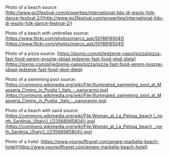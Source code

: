 Photo of a beach source: [http://www.go2festival.com/properties/international-lido-di-jesolo-folk-dance-festival-2/](http://www.go2festival.com/properties/international-lido-di-jesolo-folk-dance-festival-2/)

Photo of a beach with umbrellas source: [https://www.flickr.com/photos/marco_ask/50188165041](https://www.flickr.com/photos/marco_ask/50188165041)

Photo of a pizza source: [https://pixnio.com/pl/jedzenie-napoj/pizza/pizza-fast-food-serem-pyszne-obiad-jedzenie-fast-food-glod-dieta](https://pixnio.com/pl/jedzenie-napoj/pizza/pizza-fast-food-serem-pyszne-obiad-jedzenie-fast-food-glod-dieta)

Photo of a swimming pool source: [https://commons.wikimedia.org/wiki/File:Illuminated_swimming_pool_at_Masseria_Cimino_in_Puglia,\_Italy_-_panoramio.jpg](https://commons.wikimedia.org/wiki/File:Illuminated_swimming_pool_at_Masseria_Cimino_in_Puglia,_Italy_-_panoramio.jpg)

Photo of a beach with sand source: [https://commons.wikimedia.org/wiki/File:Woman_at_La_Pelosa_beach,\_north_Sardinia\_\(Italy\)_\(23568985804\).jpg](https://commons.wikimedia.org/wiki/File:Woman_at_La_Pelosa_beach,_north_Sardinia_\(Italy\)_\(23568985804\).jpg)

Photo of a hotel: [https://www.yourgolftravel.com/amare-marbella-beach-hotel](https://www.yourgolftravel.com/amare-marbella-beach-hotel)